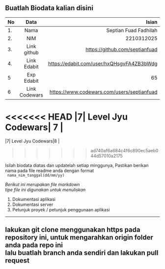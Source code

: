 **Buatlah Biodata kalian disini** <br />
----------------------------------------
|No | Data  | Isian|
|---|:-------:|------:|
|1. |Nama     |Septian Fuad Fadhilah       |
|2.| NIM        |2210312025       |
|3. |Link github |  https://github.com/septianfuad  |
|4.| Link Edabit | https://edabit.com/user/hxQHsgvFA4ZB3bWdg     |
|5|Exp Edabit   |  65     |
|6| Link Codewars|    https://www.codewars.com/users/septianfuad  |
<<<<<<< HEAD
|7| Level Jyu Codewars| 7 |
=======
|7| Level Jyu Codewars|8 |
>>>>>>> ad740af6a684c4f6c890ec5aeb044d57010a2175

Isilah biodata diatas dan updatelah setiap minggunya,
Pastikan berikan nama pada file readme anda dengan format <br/>
`
nama_nim_tanggal(dd/mm/yy)` 

*Berikut ini merupakan file markdown <br/> tipe file ini digunakan untuk menuliskan*
1. Dokumentasi aplikasi
2. Dokumentasi server
3. Petunjuk proyek / petunjuk penggunaan aplikasi
----
**lakukan git clone menggunakan https pada repository ini, untuk mengarahkan origin folder anda pada repo ini<br/> lalu buatlah branch anda sendiri dan lakukan pull request**
----

